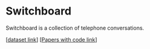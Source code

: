 # Switchboard

Switchboard is a collection of telephone conversations.

[[dataset link](https://catalog.ldc.upenn.edu/LDC97S62)] [[Papers with code link](https://paperswithcode.com/dataset/switchboard-1-corpus)]